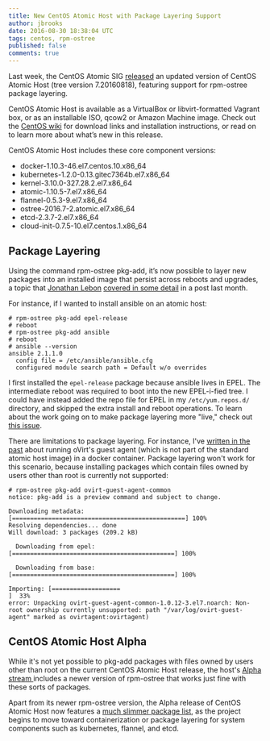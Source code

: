 ```yaml
---
title: New CentOS Atomic Host with Package Layering Support
author: jbrooks
date: 2016-08-30 18:38:04 UTC
tags: centos, rpm-ostree
published: false
comments: true
---
```


Last week, the CentOS Atomic SIG [released](https://seven.centos.org/2016/08/announcing-a-new-release-of-centos-atomic-host-2/) an updated version of CentOS Atomic Host (tree version 7.20160818), featuring support for rpm-ostree package layering. 

CentOS Atomic Host is available as a VirtualBox or libvirt-formatted Vagrant box, or as an installable ISO, qcow2 or Amazon Machine image. Check out the [CentOS wiki](https://wiki.centos.org/SpecialInterestGroup/Atomic/Download) for download links and installation instructions, or read on to learn more about what’s new in this release.

CentOS Atomic Host includes these core component versions:

* docker-1.10.3-46.el7.centos.10.x86_64
* kubernetes-1.2.0-0.13.gitec7364b.el7.x86_64
* kernel-3.10.0-327.28.2.el7.x86_64
* atomic-1.10.5-7.el7.x86_64
* flannel-0.5.3-9.el7.x86_64
* ostree-2016.7-2.atomic.el7.x86_64
* etcd-2.3.7-2.el7.x86_64
* cloud-init-0.7.5-10.el7.centos.1.x86_64

## Package Layering

Using the command rpm-ostree pkg-add, it’s now possible to layer new packages into an installed image that persist across reboots and upgrades, a topic that [Jonathan Lebon](https://github.com/jlebon) [covered in some detail](http://www.projectatomic.io/blog/2016/07/hacking-and-extending-atomic-host/) in a post last month.

For instance, if I wanted to install ansible on an atomic host:

```
# rpm-ostree pkg-add epel-release
# reboot
# rpm-ostree pkg-add ansible
# reboot
# ansible --version
ansible 2.1.1.0
  config file = /etc/ansible/ansible.cfg
  configured module search path = Default w/o overrides
```

I first installed the `epel-release` package because ansible lives in EPEL. The intermediate reboot was required to boot into the new EPEL-i-fied tree. I could have instead added the repo file for EPEL in my `/etc/yum.repos.d/` directory, and skipped the extra install and reboot operations. To learn about the work going on to make package layering more "live," check out [this issue](https://bugzilla.gnome.org/show_bug.cgi?id=767977).

There are limitations to package layering. For instance, I've [written in the past](http://www.projectatomic.io/blog/2015/01/running-ovirt-guest-agent-as-privileged-container/) about running oVirt's guest agent (which is not part of the standard atomic host image) in a docker container. Package layering won't work for this scenario, because installing packages which contain files owned by users other than root is currently not supported:

```
# rpm-ostree pkg-add ovirt-guest-agent-common
notice: pkg-add is a preview command and subject to change.

Downloading metadata: [================================================] 100%
Resolving dependencies... done
Will download: 3 packages (209.2 kB)

  Downloading from epel: [=============================================] 100%

  Downloading from base: [=============================================] 100%

Importing: [===================                                        ]  33%
error: Unpacking ovirt-guest-agent-common-1.0.12-3.el7.noarch: Non-root ownership currently unsupported: path "/var/log/ovirt-guest-agent" marked as ovirtagent:ovirtagent)
```

## CentOS Atomic Host Alpha

While it's not yet possible to pkg-add packages with files owned by users other than root on the current CentOS Atomic Host release, the host's [Alpha stream ](https://wiki.centos.org/SpecialInterestGroup/Atomic/Devel) includes a newer version of rpm-ostree that works just fine with these sorts of packages.

Apart from its newer rpm-ostree version, the Alpha release of CentOS Atomic Host now features a [much slimmer package list](https://lists.projectatomic.io/projectatomic-archives/atomic-devel/2016-August/msg00104.html), as the project begins to move toward containerization or package layering for system components such as kubernetes, flannel, and etcd.